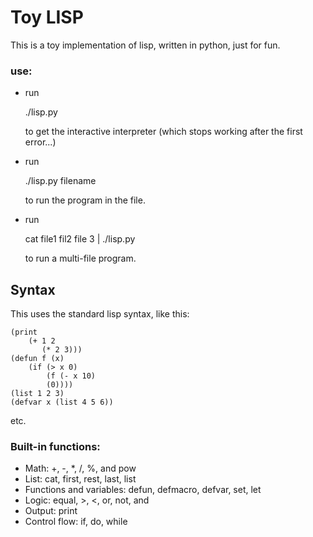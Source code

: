 Toy LISP
========

This is a toy implementation of lisp, written in python, just for fun.

### use:

* run 

    ./lisp.py

  to get the interactive interpreter (which stops working after the first
  error...)
* run

    ./lisp.py filename

  to run the program in the file.
* run

    cat file1 fil2 file 3 | ./lisp.py

  to run a multi-file program.


Syntax
------

This uses the standard lisp syntax, like this:

    (print 
        (+ 1 2
           (* 2 3)))
    (defun f (x) 
        (if (> x 0)
            (f (- x 10)
            (0))))
    (list 1 2 3)
    (defvar x (list 4 5 6))

etc.

### Built-in functions:
* Math: +, -, *, /, %, and pow
* List: cat, first, rest, last, list
* Functions and variables: defun, defmacro, defvar, set, let
* Logic: equal, >, <, or, not, and
* Output: print
* Control flow: if, do, while

